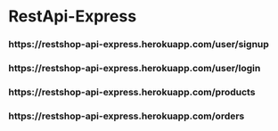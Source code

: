 # RestApi-Express

<h3>https://restshop-api-express.herokuapp.com/user/signup</h3>
<h3>https://restshop-api-express.herokuapp.com/user/login</h3>
<h3><h3>https://restshop-api-express.herokuapp.com/products</h3>
<h3>https://restshop-api-express.herokuapp.com/orders</h3>
